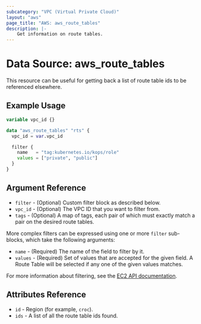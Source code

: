 ```yaml
---
subcategory: "VPC (Virtual Private Cloud)"
layout: "aws"
page_title: "AWS: aws_route_tables"
description: |-
    Get information on route tables.
---
```


# Data Source: aws_route_tables

This resource can be useful for getting back a list of route table ids to be referenced elsewhere.

## Example Usage

```terraform
variable vpc_id {}

data "aws_route_tables" "rts" {
  vpc_id = var.vpc_id

  filter {
    name   = "tag:kubernetes.io/kops/role"
    values = ["private", "public"]
  }
}
```

## Argument Reference

* `filter` - (Optional) Custom filter block as described below.
* `vpc_id` - (Optional) The VPC ID that you want to filter from.
* `tags` - (Optional) A map of tags, each pair of which must exactly match
  a pair on the desired route tables.

More complex filters can be expressed using one or more `filter` sub-blocks,
which take the following arguments:

* `name` - (Required) The name of the field to filter by it.
* `values` - (Required) Set of values that are accepted for the given field.
  A Route Table will be selected if any one of the given values matches.

For more information about filtering, see the [EC2 API documentation][describe-route-tables].

## Attributes Reference

* `id` - Region (for example, `croc`).
* `ids` - A list of all the route table ids found.

[describe-route-tables]: https://docs.cloud.croc.ru/en/api/ec2/routes/DescribeRouteTables.html
[tf-route-table]: route_table.html
